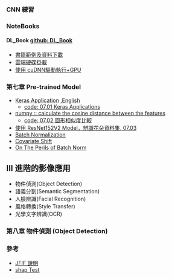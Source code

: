 ### CNN 練習
### NoteBooks 
#### DL_Book [github: DL_Book](https://github.com/mc6666/DL_Book)
* [書籍範例及資料下載](https://github.com/jumbokh/nknu-class/blob/main/NLP/notebooks/BookData_DM2145.ipynb)
* [雲端硬碟掛載](https://github.com/jumbokh/nknu-class/blob/main/notebook/CloudData.ipynb)
* [使用 cuDNN驅動執行+GPU](https://github.com/jumbokh/nknu-class/blob/main/CNN/notebooks/WithDriver.ipynb)
### 第七章 Pre-trained Model
* [Keras Application](https://keras.io/zh/applications/) [,English](https://keras.io/api/applications/)
    * [code: 07.01 Keras Applications](https://github.com/jumbokh/nknu-class/blob/main/CNN/notebooks/07_01_Keras_applications.ipynb)
* [numpy :: calculate the cosine distance between the features](https://www.codestudyblog.com/cnb2001/0119184904.html)
    * [code: 07.02 圖形相似度比較](https://github.com/jumbokh/nknu-class/blob/main/CNN/notebooks/07_02_%E5%9C%96%E5%83%8F%E7%9B%B8%E4%BC%BC%E5%BA%A6%E6%AF%94%E8%BC%83.ipynb)
* [使用 ResNet152V2 Model，辨識花朵資料集, 07.03](https://github.com/jumbokh/nknu-class/blob/main/CNN/notebooks/07_03_Flower_ResNet.ipynb)
* [Batch Normalization](http://violin-tao.blogspot.com/2018/02/ml-batch-normalization.html)
* [Covariate Shift](https://ithelp.ithome.com.tw/articles/10241052)
* [On The Perils of Batch Norm](https://www.alexirpan.com/2017/04/26/perils-batch-norm.html)
##
## III 進階的影像應用
* 物件偵測(Object Detection)
* 語義分割(Semantic Segmentation)
* 人臉辨識(Facial Recognition)
* 風格轉換(Style Transfer)
* 光學文字辨識(OCR)
### 第八章 物件偵測 (Object Detection)

### 參考
* [JFIF 說明](https://cloud.tencent.com/developer/article/1427939)
* [shap Test](https://github.com/jumbokh/nknu-class/blob/main/CNN/notebooks/Shap_Test.ipynb)
